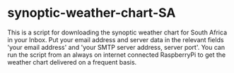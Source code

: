 # synoptic-weather-chart-SA

This is a script for downloading the synoptic weather chart for South Africa in your Inbox.
Put your email address and server data in the relevant fields 'your email address' and 'your SMTP server address, server port'.
You can run the script from an always on internet connected RaspberryPi to get the weather chart delivered on a frequent basis.
